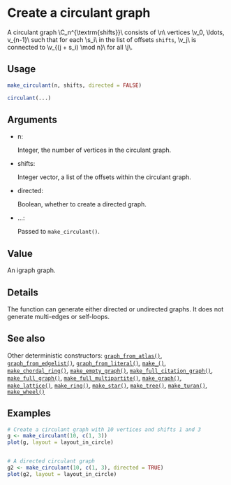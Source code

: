 # Create a circulant graph

A circulant graph \\C_n^{\textrm{shifts}}\\ consists of \\n\\ vertices
\\v_0, \ldots, v\_{n-1}\\ such that for each \\s_i\\ in the list of
offsets `shifts`, \\v_j\\ is connected to \\v\_{(j + s_i) \mod n}\\ for
all \\j\\.

## Usage

``` r
make_circulant(n, shifts, directed = FALSE)

circulant(...)
```

## Arguments

- n:

  Integer, the number of vertices in the circulant graph.

- shifts:

  Integer vector, a list of the offsets within the circulant graph.

- directed:

  Boolean, whether to create a directed graph.

- ...:

  Passed to `make_circulant()`.

## Value

An igraph graph.

## Details

The function can generate either directed or undirected graphs. It does
not generate multi-edges or self-loops.

## See also

Other deterministic constructors:
[`graph_from_atlas()`](https://r.igraph.org/reference/graph_from_atlas.md),
[`graph_from_edgelist()`](https://r.igraph.org/reference/graph_from_edgelist.md),
[`graph_from_literal()`](https://r.igraph.org/reference/graph_from_literal.md),
[`make_()`](https://r.igraph.org/reference/make_.md),
[`make_chordal_ring()`](https://r.igraph.org/reference/make_chordal_ring.md),
[`make_empty_graph()`](https://r.igraph.org/reference/make_empty_graph.md),
[`make_full_citation_graph()`](https://r.igraph.org/reference/make_full_citation_graph.md),
[`make_full_graph()`](https://r.igraph.org/reference/make_full_graph.md),
[`make_full_multipartite()`](https://r.igraph.org/reference/make_full_multipartite.md),
[`make_graph()`](https://r.igraph.org/reference/make_graph.md),
[`make_lattice()`](https://r.igraph.org/reference/make_lattice.md),
[`make_ring()`](https://r.igraph.org/reference/make_ring.md),
[`make_star()`](https://r.igraph.org/reference/make_star.md),
[`make_tree()`](https://r.igraph.org/reference/make_tree.md),
[`make_turan()`](https://r.igraph.org/reference/make_turan.md),
[`make_wheel()`](https://r.igraph.org/reference/make_wheel.md)

## Examples

``` r
# Create a circulant graph with 10 vertices and shifts 1 and 3
g <- make_circulant(10, c(1, 3))
plot(g, layout = layout_in_circle)


# A directed circulant graph
g2 <- make_circulant(10, c(1, 3), directed = TRUE)
plot(g2, layout = layout_in_circle)
```
